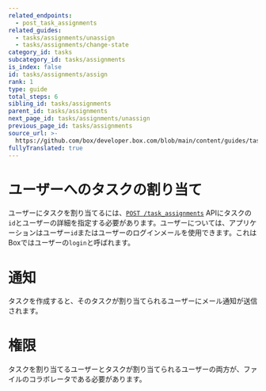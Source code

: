 ```yaml
---
related_endpoints:
  - post_task_assignments
related_guides:
  - tasks/assignments/unassign
  - tasks/assignments/change-state
category_id: tasks
subcategory_id: tasks/assignments
is_index: false
id: tasks/assignments/assign
rank: 1
type: guide
total_steps: 6
sibling_id: tasks/assignments
parent_id: tasks/assignments
next_page_id: tasks/assignments/unassign
previous_page_id: tasks/assignments
source_url: >-
  https://github.com/box/developer.box.com/blob/main/content/guides/tasks/assignments/1-assign.md
fullyTranslated: true
---
```

# ユーザーへのタスクの割り当て

ユーザーにタスクを割り当てるには、[`POST /task_assignments`](e://post_task_assignments) APIにタスクの`id`とユーザーの詳細を指定する必要があります。ユーザーについては、アプリケーションはユーザー`id`またはユーザーのログインメールを使用できます。これはBoxではユーザーの`login`と呼ばれます。

<Samples id="post_task_assignments">

</Samples>

<Message notice>

# 通知

タスクを作成すると、そのタスクが割り当てられるユーザーにメール通知が送信されます。

</Message>

<Message warning>

# 権限

タスクを割り当てるユーザーとタスクが割り当てられるユーザーの両方が、ファイルのコラボレータである必要があります。

</Message>
